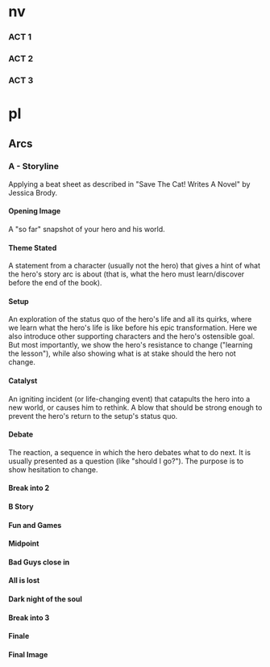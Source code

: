 # nv

### ACT 1

### ACT 2

### ACT 3

# pl

## Arcs

### A - Storyline

Applying a beat sheet as described in "Save The Cat! Writes A Novel" by Jessica Brody.

#### Opening Image

A "so far" snapshot of your hero and his world.

#### Theme Stated

A statement from a character (usually not the hero) that gives a hint of what the hero's story arc is about (that is, what the hero must learn/discover before the end of the book). 

#### Setup

An exploration of the status quo of the hero's life and all its quirks, where we learn what the hero's life is like before his epic transformation. Here we also introduce other supporting characters and the hero's ostensible goal. But most importantly, we show the hero's resistance to change ("learning the lesson"), while also showing what is at stake should the hero not change.

#### Catalyst

An igniting incident (or life-changing event) that catapults the hero into a new world, or causes him to rethink. A blow that should be strong enough to prevent the hero's return to the setup's status quo.

#### Debate

The reaction, a sequence in which the hero debates what to do next. It is usually presented as a question (like "should I go?"). The purpose is to show hesitation to change.

#### Break into 2

#### B Story

#### Fun and Games

#### Midpoint

#### Bad Guys close in

#### All is lost

#### Dark night of the soul

#### Break into 3

#### Finale

#### Final Image


